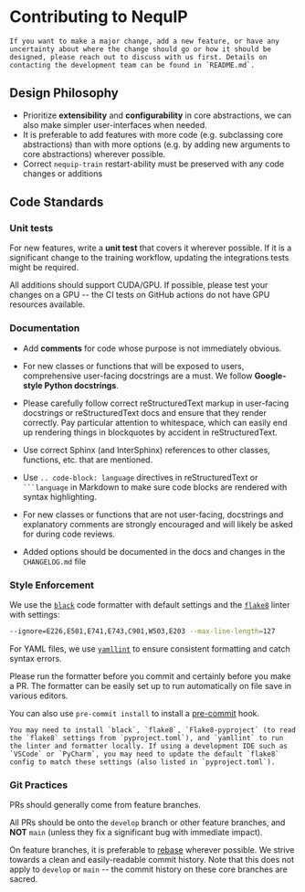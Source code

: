 # Contributing to NequIP

```{note}
If you want to make a major change, add a new feature, or have any uncertainty about where the change should go or how it should be designed, please reach out to discuss with us first. Details on contacting the development team can be found in `README.md`. 
```

## Design Philosophy

- Prioritize **extensibility** and **configurability** in core abstractions, we can also make simpler user-interfaces when needed.
- It is preferable to add features with more code (e.g. subclassing core abstractions) than with more options (e.g. by adding new arguments to core abstractions) wherever possible.
- Correct `nequip-train` restart-ability must be preserved with any code changes or additions

## Code Standards

### Unit tests

For new features, write a **unit test** that covers it wherever possible. If it is a significant change to the training workflow, updating the integrations tests might be required.

All additions should support CUDA/GPU. If possible, please test your changes on a GPU -- the CI tests on GitHub actions do not have GPU resources available.

### Documentation

- Add **comments** for code whose purpose is not immediately obvious.

- For new classes or functions that will be exposed to users, comprehensive user-facing docstrings are a must. We follow **Google-style Python docstrings**.

- Please carefully follow correct reStructuredText markup in user-facing docstrings or reStructuredText docs and ensure that they render correctly.  Pay particular attention to whitespace, which can easily end up rendering things in blockquotes by accident in reStructuredText.

- Use correct Sphinx (and InterSphinx) references to other classes, functions, etc. that are mentioned.

- Use `.. code-block: language` directives in reStructuredText or `` ```language `` in Markdown to make sure code blocks are rendered with syntax highlighting.

- For new classes or functions that are not user-facing, docstrings and explanatory comments are strongly encouraged and will likely be asked for during code reviews.

- Added options should be documented in the docs and changes in the `CHANGELOG.md` file

### Style Enforcement

We use the [`black`](https://black.readthedocs.io/en/stable/index.html) code formatter with default settings and the [`flake8`](https://flake8.pycqa.org/en/latest/) linter with settings:

```bash
--ignore=E226,E501,E741,E743,C901,W503,E203 --max-line-length=127
```

For YAML files, we use [`yamllint`](https://yamllint.readthedocs.io/) to ensure consistent formatting and catch syntax errors.

Please run the formatter before you commit and certainly before you make a PR. The formatter can be easily set up to run automatically on file save in various editors.
  
You can also use ``pre-commit install`` to install a [pre-commit](https://pre-commit.com/) hook.

```{tip}
You may need to install `black`, `flake8`, `Flake8-pyproject` (to read the `flake8` settings from `pyproject.toml`), and `yamllint` to run the linter and formatter locally. If using a development IDE such as `VSCode` or `PyCharm`, you may need to update the default `flake8` config to match these settings (also listed in `pyproject.toml`).
```

### Git Practices

PRs should generally come from feature branches.

All PRs should be onto the `develop` branch or other feature branches, and **NOT** `main` (unless they fix a significant bug with immediate impact).

On feature branches, it is preferable to [rebase](https://docs.github.com/en/get-started/using-git/about-git-rebase) wherever possible. We strive towards a clean and easily-readable commit history. Note that this does not apply to `develop` or `main` -- the commit history on these core branches are sacred.